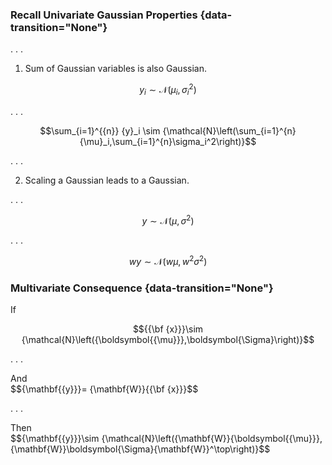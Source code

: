 <!--frame start-->
### Recall Univariate Gaussian Properties {data-transition="None"}

. . .

1.  Sum of Gaussian variables is also Gaussian.

$${y}_i \sim {\mathcal{N}\left({\mu}_i,\sigma_i^2\right)}$$

. . .

$$\sum_{i=1}^{{n}} {y}_i \sim {\mathcal{N}\left(\sum_{i=1}^{n}{\mu}_i,\sum_{i=1}^{n}\sigma_i^2\right)}$$

. . .

2.  Scaling a Gaussian leads to a Gaussian. 

. . .

$${y}\sim {\mathcal{N}\left({\mu},\sigma^2\right)}$$

. . .

$${w}{y}\sim {\mathcal{N}\left({w}{\mu},{w}^2 \sigma^2\right)}$$


### Multivariate Consequence {data-transition="None"}

<div align="left">If</div>

$${{\bf {x}}}\sim {\mathcal{N}\left({\boldsymbol{{\mu}}},\boldsymbol{\Sigma}\right)}$$

. . .

<div align="left">And</div>
$${\mathbf{{y}}}= {\mathbf{W}}{{\bf {x}}}$$

. . .

<div align="left">Then</div>
$${\mathbf{{y}}}\sim {\mathcal{N}\left({\mathbf{W}}{\boldsymbol{{\mu}}},{\mathbf{W}}\boldsymbol{\Sigma}{\mathbf{W}}^\top\right)}$$


